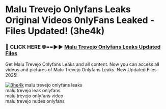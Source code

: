 # Malu Trevejo Onlyfans Leaks Original Videos 0nlyFans Leaked - Files Updated! (3he4k)

<h3>🔴 CLICK HERE 🌐==►► <a href="https://tinyurl.com/x26r9saj" rel="nofollow">Malu Trevejo Onlyfans Leaks Updated Files</a></h3>

Get Malu Trevejo Onlyfans Leaks and all content. Now you can access all videos and pictures of Malu Trevejo Onlyfans Leaks. New Updated Files 2025!

[![3he4k](https://i.imgur.com/LkgZPqh.gif)](https://tinyurl.com/x26r9saj)
malu trevejo onlyfans leaks<br>
malu trevejo leak onlyfans<br>
malu trevejo onlyfans video<br>
malu trevejo nudes onlyfans
